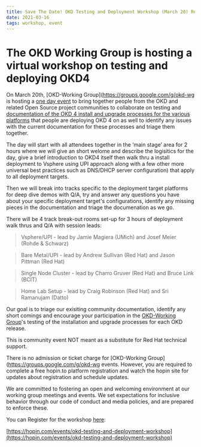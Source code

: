 ```yaml
---
title: Save The Date! OKD Testing and Deployment Workshop (March 20) Registration Now Open
date: 2021-03-16
tags: workshop, event
---
```


# The OKD Working Group is hosting a virtual workshop on testing and deploying OKD4

On March 20th, [OKD-Working Group](https://groups.google.com/g/okd-wg is hosting a [one day event](https://hopin.com/events/okd-testing-and-deployment-workshop) to bring together people from the OKD and related Open Source project communities to collaborate on testing and [documentation of the OKD 4 install and upgrade processes for the various platforms](https://github.com/elmiko/okd-deployment-configuration-guides) that people are deploying OKD 4 on as well to identify any issues with the current documentation for these processes and triage them together.

The day will start with all attendees together in the ‘main stage’ area for 2 hours where we will give an short welome and describe the logisitics for the day, give a brief introduction to OKD4 itself then walk thru a install deployment to Vsphere using UPI approach along with a few other more universal best practices such as DNS/DHCP server configuration) that apply to all deployment targets. 

Then we will break into tracks specific to the deployment target platforms for deep dive demos with Q/A, try and answer any questions you have about your specific deployment target's configurations, identify any missing pieces in the documentation and triage the documenation as we go.  

There will be 4 track break-out rooms set-up for 3 hours of deployment walk thrus and Q/A with session leads:

> Vsphere/UPI - lead by Jamie Magiera (UMich) and Josef Meier (Rohde & Schwarz)

> Bare Metal/UPI - lead by Andrew Sullivan (Red Hat) and Jason Pittman (Red Hat)

> Single Node Cluster - lead by Charro Gruver (Red Hat) and Bruce Link (BCIT)

> Home Lab Setup - lead by Craig Robinson (Red Hat) and Sri Ramanujam (Datto)

Our goal is to triage our exisiting community documentation, identify any short comings and encourage your participation in the [OKD-Working Group](https://groups.google.com/g/okd-wg)'s testing of the installation and upgrade processes for each OKD release. 

This is community event NOT meant as a substitute for Red Hat technical support. 

There is no admission or ticket charge for [OKD-Working Group](https://groups.google.com/g/okd-wg events. However, you are required to complete a free hopin.to platform registration and watch the hopin site for updates about registration and schedule updates.

We are committed to fostering an open and welcoming environment at our working group meetings and events. We set expectations for inclusive behavior through our code of conduct and media policies, and are prepared to enforce these.

You can Register for the workshop [here](https://hopin.com/events/okd-testing-and-deployment-workshop):

[https://hopin.com/events/okd-testing-and-deployment-workshop](https://hopin.com/events/okd-testing-and-deployment-workshop)

